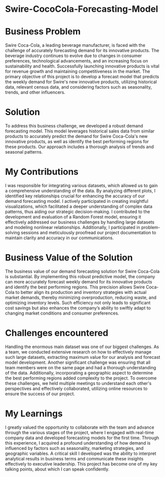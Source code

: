 # Swire-CocoCola-Forecasting-Model

# Business Problem
Swire Coca-Cola, a leading beverage manufacturer, is faced with the challenge of accurately forecasting demand for its innovative products. The beverage industry continues to evolve due to changes in consumer preferences, technological advancements, and an increasing focus on sustainability and health. Successfully launching innovative products is vital for revenue growth and maintaining competitiveness in the market. The primary objective of this project is to develop a forecast model that predicts the weekly demand for Swire's new innovative products, utilizing historical data, relevant census data, and considering factors such as seasonality, trends, and other influencers.

# Solution 
To address this business challenge, we developed a robust demand forecasting model. This model leverages historical sales data from similar products to accurately predict the demand for Swire Coca-Cola's new innovative products, as well as identify the best performing regions for these products. Our approach includes a thorough analysis of trends and seasonal patterns.

# My Contributions
I was responsible for integrating various datasets, which allowed us to gain a comprehensive understanding of the data. By analyzing different plots, I identified key relationships crucial for enhancing the accuracy of our demand forecasting model. I actively participated in creating insightful visualizations, which facilitated a deeper understanding of complex data patterns, thus aiding our strategic decision-making. I contributed to the development and evaluation of a Random Forest model, ensuring it effectively addressed our business challenges by handling large datasets and modeling nonlinear relationships. Additionally, I participated in problem-solving sessions and meticulously proofread our project documentation to maintain clarity and accuracy in our communications.

# Business Value of the Solution
The business value of our demand forecasting solution for Swire Coca-Cola is substantial. By implementing this robust predictive model, the company can more accurately forecast weekly demand for its innovative products and identify the best performing regions. This precision allows Swire Coca-Cola to better align its production and inventory strategies with actual market demands, thereby minimizing overproduction, reducing waste, and optimizing inventory levels. Such efficiency not only leads to significant cost savings but also enhances the company’s ability to swiftly adapt to changing market conditions and consumer preferences.

# Challenges encountered
Handling the enormous main dataset was one of our biggest challenges. As a team, we conducted extensive research on how to effectively manage such large datasets, extracting maximum value for our analysis and forecast model development. Another significant challenge was ensuring that all team members were on the same page and had a thorough understanding of the data. Additionally, incorporating a geographic aspect to determine the best performing regions added complexity to the project. To overcome these challenges, we held multiple meetings to understand each other's perspectives and effectively collaborated, utilizing online resources to ensure the success of our project.

# My Learnings
I greatly valued the opportunity to collaborate with the team and advance through the various stages of the project, where I engaged with real-time company data and developed forecasting models for the first time. Through this experience, I acquired a profound understanding of how demand is influenced by factors such as seasonality, marketing strategies, and geographic variables. A critical skill I developed was the ability to interpret analytical results in business terms and communicate these insights effectively to executive leadership. This project has become one of my key talking points, about which I can speak confidently.
